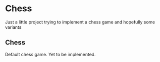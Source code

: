 # Chess
Just a little project trying to implement a chess game and hopefully some variants

## Chess
Default chess game. Yet to be implemented.